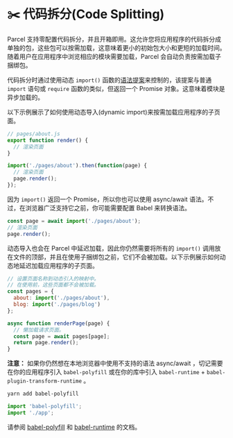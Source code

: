 # ✂️ 代码拆分(Code Splitting)

Parcel 支持零配置代码拆分，并且开箱即用。这允许您将应用程序的代码拆分成单独的包，这些包可以按需加载，这意味着更小的初始包大小和更短的加载时间。随着用户在应用程序中浏览相应的模块需要加载，Parcel 会自动负责按需加载子捆绑包。

代码拆分时通过使用动态 `import()` 函数的[语法提案](https://github.com/tc39/proposal-dynamic-import)来控制的，该提案与普通 `import` 语句或 `require` 函数的类似，但返回一个 Promise 对象。这意味着模块是异步加载的。

以下示例展示了如何使用动态导入(dynamic import)来按需加载应用程序的子页面。

```javascript
// pages/about.js
export function render() {
  // 渲染页面
}
```

```javascript
import('./pages/about').then(function(page) {
  // 渲染页面
  page.render();
});
```

因为 `import()` 返回一个 Promise，所以你也可以使用 async/await 语法。不过，在浏览器广泛支持它之前，你可能需要配置 Babel 来转换语法。

```javascript
const page = await import('./pages/about');
// 渲染页面
page.render();
```

动态导入也会在 Parcel 中延迟加载，因此你仍然需要将所有的 `import()` 调用放在文件的顶部，并且在使用子捆绑包之前，它们不会被加载。以下示例展示如何动态地延迟加载应用程序的子页面。

```javascript
// 设置页面名称到动态引入的映射中。
// 在使用前，这些页面都不会被加载。
const pages = {
  about: import('./pages/about'),
  blog: import('./pages/blog')
};

async function renderPage(page) {
  // 懒加载请求页面。
  const page = await pages[page];
  return page.render();
}
```

**注意：** 如果你仍然想在本地浏览器中使用不支持的语法 async/await ，切记需要在你的应用程序引入 `babel-polyfill` 或在你的库中引入 `babel-runtime` + `babel-plugin-transform-runtime` 。

```bash
yarn add babel-polyfill
```

```javascript
import 'babel-polyfill';
import './app';
```

请参阅 [babel-polyfill](http://babeljs.cn/docs/usage/polyfill) 和 [babel-runtime](http://babeljs.cn/docs/plugins/transform-runtime) 的文档。
